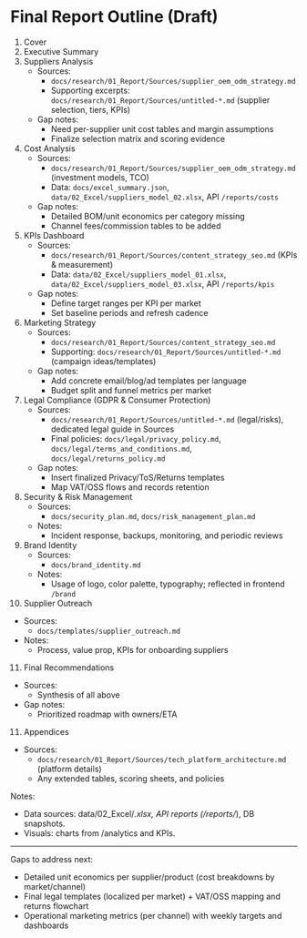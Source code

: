 # Final Report Outline (Draft)

1. Cover
2. Executive Summary
3. Suppliers Analysis
   - Sources:
     - `docs/research/01_Report/Sources/supplier_oem_odm_strategy.md`
     - Supporting excerpts: `docs/research/01_Report/Sources/untitled-*.md` (supplier selection, tiers, KPIs)
   - Gap notes:
     - Need per-supplier unit cost tables and margin assumptions
     - Finalize selection matrix and scoring evidence
4. Cost Analysis
   - Sources:
     - `docs/research/01_Report/Sources/supplier_oem_odm_strategy.md` (investment models, TCO)
     - Data: `docs/excel_summary.json`, `data/02_Excel/suppliers_model_02.xlsx`, API `/reports/costs`
   - Gap notes:
     - Detailed BOM/unit economics per category missing
     - Channel fees/commission tables to be added
5. KPIs Dashboard
   - Sources:
     - `docs/research/01_Report/Sources/content_strategy_seo.md` (KPIs & measurement)
     - Data: `data/02_Excel/suppliers_model_01.xlsx`, `data/02_Excel/suppliers_model_03.xlsx`, API `/reports/kpis`
   - Gap notes:
     - Define target ranges per KPI per market
     - Set baseline periods and refresh cadence
6. Marketing Strategy
   - Sources:
     - `docs/research/01_Report/Sources/content_strategy_seo.md`
     - Supporting: `docs/research/01_Report/Sources/untitled-*.md` (campaign ideas/templates)
   - Gap notes:
     - Add concrete email/blog/ad templates per language
     - Budget split and funnel metrics per market
7. Legal Compliance (GDPR & Consumer Protection)
   - Sources:
     - `docs/research/01_Report/Sources/untitled-*.md` (legal/risks), dedicated legal guide in Sources
     - Final policies: `docs/legal/privacy_policy.md`, `docs/legal/terms_and_conditions.md`, `docs/legal/returns_policy.md`
   - Gap notes:
     - Insert finalized Privacy/ToS/Returns templates
     - Map VAT/OSS flows and records retention
8. Security & Risk Management
   - Sources:
     - `docs/security_plan.md`, `docs/risk_management_plan.md`
   - Notes:
     - Incident response, backups, monitoring, and periodic reviews
9. Brand Identity
   - Sources:
     - `docs/brand_identity.md`
   - Notes:
     - Usage of logo, color palette, typography; reflected in frontend `/brand`
10. Supplier Outreach
   - Sources:
     - `docs/templates/supplier_outreach.md`
   - Notes:
     - Process, value prop, KPIs for onboarding suppliers
11. Final Recommendations
   - Sources:
     - Synthesis of all above
   - Gap notes:
     - Prioritized roadmap with owners/ETA
11. Appendices
   - Sources:
     - `docs/research/01_Report/Sources/tech_platform_architecture.md` (platform details)
     - Any extended tables, scoring sheets, and policies

Notes:
- Data sources: data/02_Excel/*.xlsx, API reports (/reports/*), DB snapshots.
- Visuals: charts from /analytics and KPIs.

---

Gaps to address next:
- Detailed unit economics per supplier/product (cost breakdowns by market/channel)
- Final legal templates (localized per market) + VAT/OSS mapping and returns flowchart
- Operational marketing metrics (per channel) with weekly targets and dashboards
